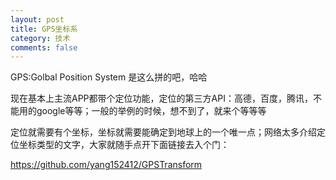 ```yaml
---
layout: post
title: GPS坐标系
category: 技术
comments: false
---
```


GPS:Golbal Position System 是这么拼的吧，哈哈

现在基本上主流APP都带个定位功能，定位的第三方API：高德，百度，腾讯，不能用的google等等；一般的举例的时候，想不到了，就来个等等等

定位就需要有个坐标，坐标就需要能确定到地球上的一个唯一点；网络太多介绍定位坐标类型的文字，大家就随手点开下面链接去入个门：

<https://github.com/yang152412/GPSTransform>


